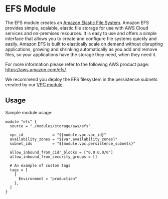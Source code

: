 # EFS Module

The EFS module creates an [Amazon Elastic File System](https://aws.amazon.com/efs/).
Amazon EFS provides simple, scalable, elastic file storage for use with AWS Cloud
services and on-premises resources. It is easy to use and offers a simple interface
that allows you to create and configure file systems quickly and easily. Amazon EFS
is built to elastically scale on demand without disrupting applications, growing and
shrinking automatically as you add and remove files, so your applications have the
storage they need, when they need it.

For more information please refer to the following AWS product page: https://aws.amazon.com/efs/.

We recommend you deploy the EFS filesystem in the persistence subnets created by our [VPC module](../../../network/aws/vpc/README.md).

## Usage

Sample module usage:

```
module "efs" {
  source = "./modules/storage/aws/efs"

  vpc_id             = "${module.vpc.vpc_id}"
  availability_zones = "${var.availability_zones}"
  subnet_ids         = "${module.vpc.persistence_subnets}"

  allow_inbound_from_cidr_blocks = ["0.0.0.0/0"]
  allow_inbound_from_security_groups = []

  # An example of custom tags
  tags = [
    {
      Environment = "production"
    },
  ]
}
```
